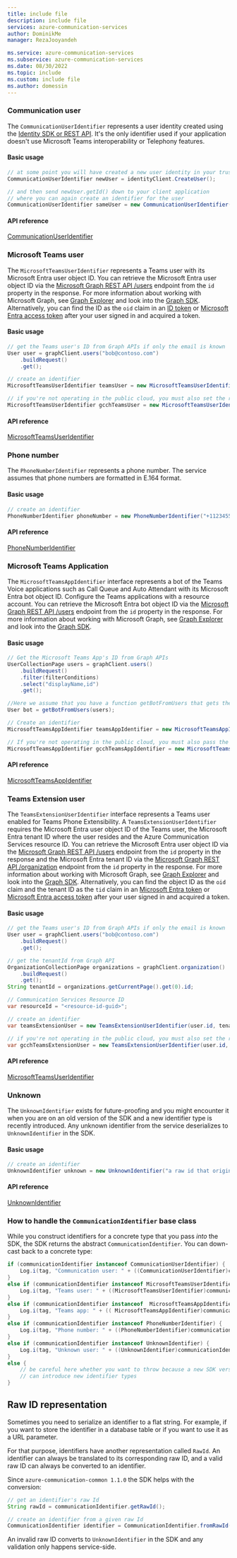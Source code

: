 ```yaml
---
title: include file
description: include file
services: azure-communication-services
author: DominikMe
manager: RezaJooyandeh

ms.service: azure-communication-services
ms.subservice: azure-communication-services
ms.date: 08/30/2022
ms.topic: include
ms.custom: include file
ms.author: domessin
---
```


### Communication user

The `CommunicationUserIdentifier` represents a user identity created using the [Identity SDK or REST API](../../../quickstarts/identity/access-tokens.md). It's the only identifier used if your application doesn't use Microsoft Teams interoperability or Telephony features.

#### Basic usage

```java
// at some point you will have created a new user identity in your trusted service
CommunicationUserIdentifier newUser = identityClient.CreateUser();

// and then send newUser.getId() down to your client application
// where you can again create an identifier for the user
CommunicationUserIdentifier sameUser = new CommunicationUserIdentifier(newUserId);
```

#### API reference

[CommunicationUserIdentifier](https://azure.github.io/azure-sdk-for-android/azure-communication-common/com/azure/android/communication/common/CommunicationUserIdentifier.html)

### Microsoft Teams user

The `MicrosoftTeamsUserIdentifier` represents a Teams user with its Microsoft Entra user object ID. You can retrieve the Microsoft Entra user object ID via the [Microsoft Graph REST API /users](/graph/api/user-get) endpoint from the `id` property in the response. For more information about working with Microsoft Graph, see [Graph Explorer](https://developer.microsoft.com/en-us/graph/graph-explorer?request=users%2F%7Buser-mail%7D&method=GET&version=v1.0&GraphUrl=https://graph.microsoft.com) and look into the [Graph SDK](/graph/sdks/sdks-overview). Alternatively, you can find the ID as the `oid` claim in an [ID token](/entra/identity-platform/id-token-claims-reference#payload-claims) or [Microsoft Entra access token](/entra/identity-platform/access-token-claims-reference#payload-claims) after your user signed in and acquired a token.

#### Basic usage

```java
// get the Teams user's ID from Graph APIs if only the email is known
User user = graphClient.users("bob@contoso.com")
    .buildRequest()
    .get();

// create an identifier
MicrosoftTeamsUserIdentifier teamsUser = new MicrosoftTeamsUserIdentifier(user.id);

// if you're not operating in the public cloud, you must also set the right Cloud type.
MicrosoftTeamsUserIdentifier gcchTeamsUser = new MicrosoftTeamsUserIdentifier(userId).setCloudEnvironment(CommunicationCloudEnvironment.GCCH);
```

#### API reference

[MicrosoftTeamsUserIdentifier](https://azure.github.io/azure-sdk-for-android/azure-communication-common/com/azure/android/communication/common/MicrosoftTeamsUserIdentifier.html)

### Phone number

The `PhoneNumberIdentifier` represents a phone number. The service assumes that phone numbers are formatted in E.164 format.

#### Basic usage

```java
// create an identifier
PhoneNumberIdentifier phoneNumber = new PhoneNumberIdentifier("+112345556789");
```

#### API reference

[PhoneNumberIdentifier](https://azure.github.io/azure-sdk-for-android/azure-communication-common/com/azure/android/communication/common/PhoneNumberIdentifier.html)

### Microsoft Teams Application

The `MicrosoftTeamsAppIdentifier` interface represents a bot of the Teams Voice applications such as Call Queue and Auto Attendant with its Microsoft Entra bot object ID. Configure the Teams applications with a resource account. You can retrieve the Microsoft Entra bot object ID via the [Microsoft Graph REST API /users](/graph/api/user-list) endpoint from the `id` property in the response. For more information about working with Microsoft Graph, see [Graph Explorer](https://developer.microsoft.com/en-us/graph/graph-explorer?request=users%2F%7Buser-mail%7D&method=GET&version=v1.0&GraphUrl=https://graph.microsoft.com) and look into the [Graph SDK](/graph/sdks/sdks-overview).

#### Basic usage

```java
// Get the Microsoft Teams App's ID from Graph APIs
UserCollectionPage users = graphClient.users()
	.buildRequest()
	.filter(filterConditions)
	.select("displayName,id")
	.get();

//Here we assume that you have a function getBotFromUsers that gets the bot from the returned response
User bot = getBotFromUsers(users);

// Create an identifier
MicrosoftTeamsAppIdentifier teamsAppIdentifier = new MicrosoftTeamsAppIdentifier(bot.id);

// If you're not operating in the public cloud, you must also pass the right Cloud type.
MicrosoftTeamsAppIdentifier gcchTeamsAppIdentifier = new MicrosoftTeamsAppIdentifier(bot.id, CommunicationCloudEnvironment.GCCH);
```

#### API reference

[MicrosoftTeamsAppIdentifier](https://azure.github.io/azure-sdk-for-android/azure-communication-common/com/azure/android/communication/common/TeamsExtensionUserIdentifier.html)

### Teams Extension user

The `TeamsExtensionUserIdentifier` interface represents a Teams user enabled for Teams Phone Extensibility. A `TeamsExtensionUserIdentifier` requires the Microsoft Entra user object ID of the Teams user, the Microsoft Entra tenant ID where the user resides and the Azure Communication Services resource ID. You can retrieve the Microsoft Entra user object ID via the [Microsoft Graph REST API /users](/graph/api/user-get) endpoint from the `id` property in the response and the Microsoft Entra tenant ID via the [Microsoft Graph REST API /organization](/graph/api/organization-get) endpoint from the `id` property in the response. For more information about working with Microsoft Graph, see [Graph Explorer](https://developer.microsoft.com/en-us/graph/graph-explorer?request=users%2F%7Buser-mail%7D&method=GET&version=v1.0&GraphUrl=https://graph.microsoft.com) and look into the [Graph SDK](/graph/sdks/sdks-overview). 
Alternatively, you can find the object ID as the `oid` claim and the tenant ID as the `tid` claim in an [Microsoft Entra token](/entra/identity-platform/id-token-claims-reference#payload-claims) or [Microsoft Entra access token](/entra/identity-platform/access-token-claims-reference#payload-claims) after your user signed in and acquired a token.

#### Basic usage

```java
// get the Teams user's ID from Graph APIs if only the email is known
User user = graphClient.users("bob@contoso.com")
    .buildRequest()
    .get();

// get the tenantId from Graph API
OrganizationCollectionPage organizations = graphClient.organization()
    .buildRequest()
    .get();
String tenantId = organizations.getCurrentPage().get(0).id;

// Communication Services Resource ID
var resourceId = "<resource-id-guid>";

// create an identifier
var teamsExtensionUser = new TeamsExtensionUserIdentifier(user.id, tenantId, resourceId);

// if you're not operating in the public cloud, you must also set the right Cloud type.
var gcchTeamsExtensionUser = new TeamsExtensionUserIdentifier(user.id, tenantId, resourceId).setCloudEnvironment(CommunicationCloudEnvironment.GCCH);
```

#### API reference

[MicrosoftTeamsUserIdentifier](https://azure.github.io/azure-sdk-for-android/azure-communication-common/com/azure/android/communication/common/TeamsExtensionUserIdentifier.html)

### Unknown

The `UnknownIdentifier` exists for future-proofing and you might encounter it when you are on an old version of the SDK and a new identifier type is recently introduced. Any unknown identifier from the service deserializes to `UnknownIdentifier` in the SDK.

#### Basic usage

```java
// create an identifier
UnknownIdentifier unknown = new UnknownIdentifier("a raw id that originated in the service");
```

#### API reference

[UnknownIdentifier](https://azure.github.io/azure-sdk-for-android/azure-communication-common/com/azure/android/communication/common/UnknownIdentifier.html)

### How to handle the `CommunicationIdentifier` base class

While you construct identifiers for a concrete type that you pass *into* the SDK, the SDK returns the abstract `CommunicationIdentifier`. You can down-cast back to a concrete type:

```java
if (communicationIdentifier instanceof CommunicationUserIdentifier) {
    Log.i(tag, "Communication user: " + ((CommunicationUserIdentifier)communicationIdentifier).getId());
}
else if (communicationIdentifier instanceof MicrosoftTeamsUserIdentifier) {
    Log.i(tag, "Teams user: " + ((MicrosoftTeamsUserIdentifier)communicationIdentifier).getUserId());
}
else if (communicationIdentifier instanceof  MicrosoftTeamsAppIdentifier) {
    Log.i(tag, "Teams app: " + (( MicrosoftTeamsAppIdentifier)communicationIdentifier).getAppId());
}
else if (communicationIdentifier instanceof PhoneNumberIdentifier) {
    Log.i(tag, "Phone number: " + ((PhoneNumberIdentifier)communicationIdentifier).getPhoneNumber());
}
else if (communicationIdentifier instanceof UnknownIdentifier) {
    Log.i(tag, "Unknown user: " + ((UnknownIdentifier)communicationIdentifier).getId());
}
else {
    // be careful here whether you want to throw because a new SDK version
    // can introduce new identifier types
}
```

## Raw ID representation

Sometimes you need to serialize an identifier to a flat string. For example, if you want to store the identifier in a database table or if you want to use it as a URL parameter.

For that purpose, identifiers have another representation called `RawId`. An identifier can always be translated to its corresponding raw ID, and a valid raw ID can always be converted to an identifier.

Since `azure-communication-common 1.1.0` the SDK helps with the conversion:

```java
// get an identifier's raw Id
String rawId = communicationIdentifier.getRawId();

// create an identifier from a given raw Id
CommunicationIdentifier identifier = CommunicationIdentifier.fromRawId(rawId);
```

An invalid raw ID converts to `UnknownIdentifier` in the SDK and any validation only happens service-side.
